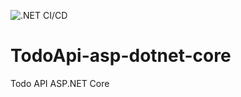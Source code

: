﻿![.NET CI/CD](https://github.com/WernerDevOps/TodoApi-asp-dotnet-core/workflows/.NET%20CI/CD/badge.svg)

# TodoApi-asp-dotnet-core
Todo API ASP.NET Core
